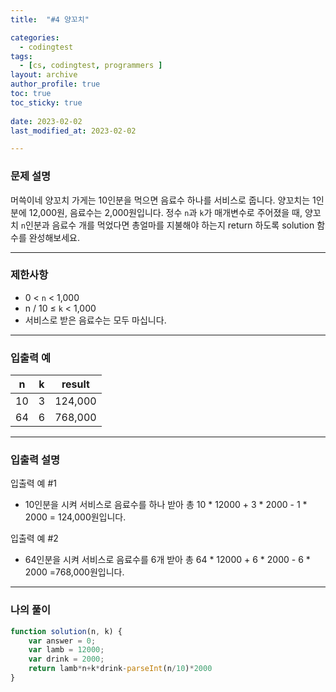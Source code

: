 ```yaml
---
title:  "#4 양꼬치"

categories:
  - codingtest
tags:
  - [cs, codingtest, programmers ]
layout: archive
author_profile: true
toc: true
toc_sticky: true
 
date: 2023-02-02
last_modified_at: 2023-02-02

---
```

### 문제 설명

머쓱이네 양꼬치 가게는 10인분을 먹으면 음료수 하나를 서비스로 줍니다. 양꼬치는 1인분에 12,000원, 음료수는 2,000원입니다. 정수 `n`과 `k`가 매개변수로 주어졌을 때, 양꼬치 `n`인분과 음료수 개를 먹었다면 총얼마를 지불해야 하는지 return 하도록 solution 함수를 완성해보세요.

---

### 제한사항

- 0 < `n` < 1,000
- n / 10 ≤ `k` < 1,000
- 서비스로 받은 음료수는 모두 마십니다.

---

### 입출력 예

| n | k | result |
| --- | --- | --- |
| 10 | 3 | 124,000 |
| 64 | 6 | 768,000 |

---

### 입출력 설명

입출력 예 #1

- 10인분을 시켜 서비스로 음료수를 하나 받아 총 10 * 12000 + 3 * 2000 - 1 * 2000 = 124,000원입니다.

입출력 예 #2

- 64인분을 시켜 서비스로 음료수를 6개 받아 총 64 * 12000 + 6 * 2000 - 6 * 2000 =768,000원입니다.

---

### 나의 풀이

```jsx
function solution(n, k) {
    var answer = 0;
    var lamb = 12000;
    var drink = 2000;
    return lamb*n+k*drink-parseInt(n/10)*2000
}
```